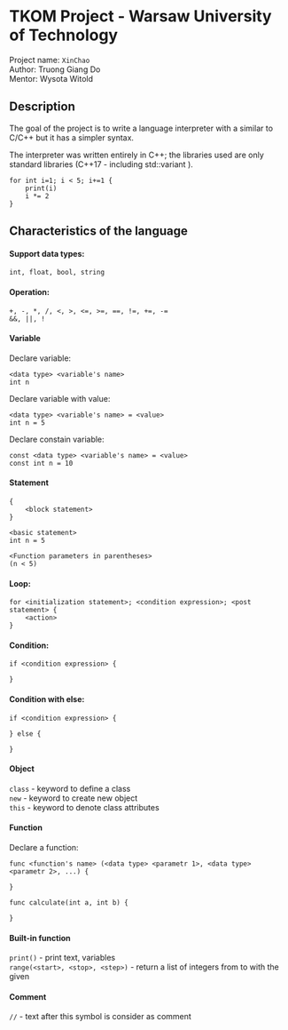 # TKOM Project - Warsaw University of Technology

Project name: `XinChao` \
Author: Truong Giang Do \
Mentor: Wysota Witold

## Description

The goal of the project is to write a language interpreter with a similar to C/C++ but it has a simpler syntax.

The interpreter was written entirely in C++; the libraries used are only standard libraries (C++17 - including std::variant ).

```
for int i=1; i < 5; i+=1 {
    print(i)
    i *= 2
}
```

## Characteristics of the language

#### Support data types:
`int, float, bool, string`

#### Operation:
`+, -, *, /, <, >, <=, >=, ==, !=, +=, -=`\
`&&, ||, !`

#### Variable
Declare variable:
```
<data type> <variable's name>
int n
```
Declare variable with value:
```
<data type> <variable's name> = <value>
int n = 5
```
Declare constain variable:
```
const <data type> <variable's name> = <value>
const int n = 10
```
#### Statement
```
{
    <block statement>
}
```

```
<basic statement>
int n = 5
```

```
<Function parameters in parentheses>
(n < 5)
```

#### Loop:
```
for <initialization statement>; <condition expression>; <post statement> {
    <action>
}
```
#### Condition:
```
if <condition expression> {

}
```
#### Condition with else:
```
if <condition expression> {

} else {

}
```
#### Object
`class` - keyword to define a class \
`new` - keyword to create new object \
`this` - keyword to denote class attributes

#### Function
Declare a function: 
```
func <function's name> (<data type> <parametr 1>, <data type> <parametr 2>, ...) {
    
}

func calculate(int a, int b) {

}
```

#### Built-in function
`print()` - print text, variables\
`range(<start>, <stop>, <step>)` -  return a list of integers from <start> to <stop> with the given <step>

#### Comment
`//` - text after this symbol is consider as comment
